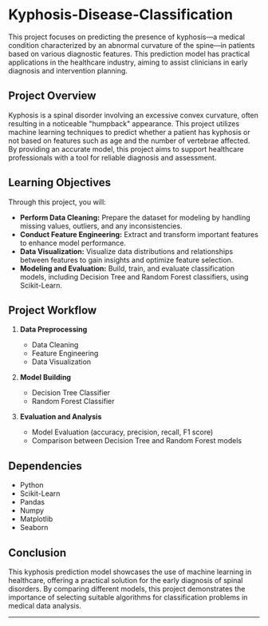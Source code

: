 # Kyphosis-Disease-Classification


This project focuses on predicting the presence of kyphosis—a medical condition characterized by an abnormal curvature of the spine—in patients based on various diagnostic features. This prediction model has practical applications in the healthcare industry, aiming to assist clinicians in early diagnosis and intervention planning.

## Project Overview

Kyphosis is a spinal disorder involving an excessive convex curvature, often resulting in a noticeable "humpback" appearance. This project utilizes machine learning techniques to predict whether a patient has kyphosis or not based on features such as age and the number of vertebrae affected. By providing an accurate model, this project aims to support healthcare professionals with a tool for reliable diagnosis and assessment.

## Learning Objectives

Through this project, you will:

- **Perform Data Cleaning:** Prepare the dataset for modeling by handling missing values, outliers, and any inconsistencies.
- **Conduct Feature Engineering:** Extract and transform important features to enhance model performance.
- **Data Visualization:** Visualize data distributions and relationships between features to gain insights and optimize feature selection.
- **Modeling and Evaluation:** Build, train, and evaluate classification models, including Decision Tree and Random Forest classifiers, using Scikit-Learn.

## Project Workflow

1. **Data Preprocessing**  
   - Data Cleaning
   - Feature Engineering
   - Data Visualization

2. **Model Building**  
   - Decision Tree Classifier
   - Random Forest Classifier

3. **Evaluation and Analysis**  
   - Model Evaluation (accuracy, precision, recall, F1 score)
   - Comparison between Decision Tree and Random Forest models

## Dependencies

- Python 
- Scikit-Learn
- Pandas
- Numpy
- Matplotlib
- Seaborn


## Conclusion

This kyphosis prediction model showcases the use of machine learning in healthcare, offering a practical solution for the early diagnosis of spinal disorders. By comparing different models, this project demonstrates the importance of selecting suitable algorithms for classification problems in medical data analysis.

---

